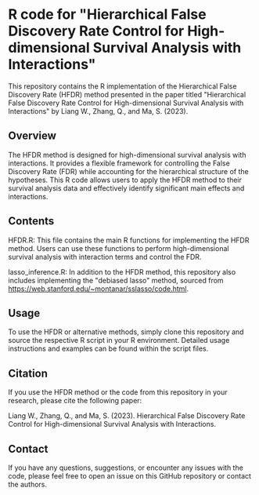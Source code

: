 # R code for "Hierarchical False Discovery Rate Control for High-dimensional Survival Analysis with Interactions"

This repository contains the R implementation of the Hierarchical False Discovery Rate (HFDR) method presented in the paper titled "Hierarchical False Discovery Rate Control for High-dimensional Survival Analysis with Interactions" by Liang W., Zhang, Q., and Ma, S. (2023).

## Overview

The HFDR method is designed for high-dimensional survival analysis with interactions. It provides a flexible framework for controlling the False Discovery Rate (FDR) while accounting for the hierarchical structure of the hypotheses. This R code allows users to apply the HFDR method to their survival analysis data and effectively identify significant main effects and interactions.

## Contents

HFDR.R: This file contains the main R functions for implementing the HFDR method. Users can use these functions to perform high-dimensional survival analysis with interaction terms and control the FDR.

lasso_inference.R: In addition to the HFDR method, this repository also includes implementing the "debiased lasso" method, sourced from https://web.stanford.edu/~montanar/sslasso/code.html. 

## Usage

To use the HFDR or alternative methods, simply clone this repository and source the respective R script in your R environment. Detailed usage instructions and examples can be found within the script files.

## Citation

If you use the HFDR method or the code from this repository in your research, please cite the following paper:

Liang W., Zhang, Q., and Ma, S. (2023). Hierarchical False Discovery Rate Control for High-dimensional Survival Analysis with Interactions.

## Contact

If you have any questions, suggestions, or encounter any issues with the code, please feel free to open an issue on this GitHub repository or contact the authors.

